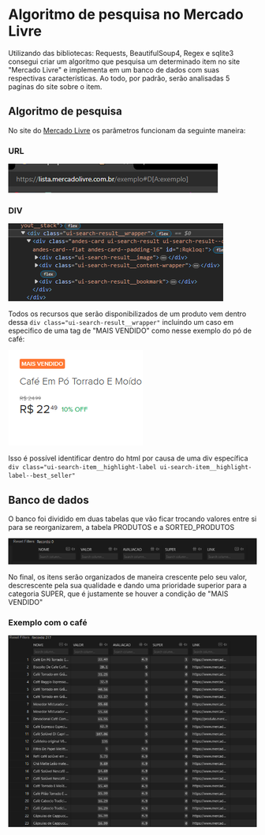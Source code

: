 <h1>Algoritmo de pesquisa no Mercado Livre</h1>
<p>Utilizando das bibliotecas: Requests, BeautifulSoup4, Regex e sqlite3 consegui criar um algoritmo que pesquisa um determinado item no site "Mercado Livre" e implementa em um banco de dados com suas respectivas características. Ao todo, por padrão, serão analisadas 5 paginas do site sobre o item.</p>

<h2>Algoritmo de pesquisa</h2>
<p>No site do <a href="https://www.mercadolivre.com.br/" rel="external" target="_blank">Mercado Livre</a> os parâmetros funcionam da seguinte maneira:</p>
<h3>URL</h3>
<img src="resources/imagens/url.png" alt="url">
<h3>DIV</h3>
<img src="resources/imagens/htmldiv.png" alt="divprincipal">
<p>Todos os recursos que serão disponibilizados de um produto vem dentro dessa <code>div class="ui-search-result__wrapper"</code>
incluindo um caso em especifico de uma tag de "MAIS VENDIDO" como nesse exemplo do pó de café:</p>
<img src="resources/imagens/super.png" alt="super">
<p>Isso é possível identificar dentro do html por causa de uma div específica <code>div class="ui-search-item__highlight-label ui-search-item__highlight-label--best_seller"</code></p>

<h2>Banco de dados</h2>
<p>O banco foi dividido em duas tabelas que vão ficar trocando valores entre si para se reorganizarem, a tabela PRODUTOS e a SORTED_PRODUTOS</p>
<img src="resources/imagens/banco.png" alt="camposTabela">
<p>No final, os itens serão organizados de maneira crescente pelo seu valor, descrescente pela sua qualidade e dando uma prioridade superior para a categoria SUPER, que é justamente se houver a condição de "MAIS VENDIDO"</p>
<h3>Exemplo com o café</h3>
<img src="resources/imagens/resultado.png" alt="resultadoPesquisa">
